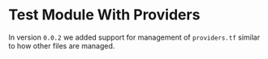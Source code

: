 # Test Module With Providers

In version `0.0.2` we added support for management of `providers.tf` similar to how other files are managed.
